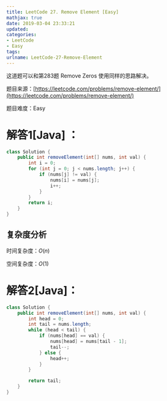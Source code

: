 ```yaml
---
title: LeetCode 27. Remove Element [Easy]
mathjax: true
date: 2019-03-04 23:33:21
updated:
categories:
- LeetCode
- Easy
tags:
urlname: LeetCode-27-Remove-Element
---
```


这道题可以和第283题 Remove Zeros 使用同样的思路解决。

<!-- more -->

题目来源：[https://leetcode.com/problems/remove-element/](https://leetcode.com/problems/remove-element/)

题目难度：Easy



# 解答1[Java] ：

```java
class Solution {
    public int removeElement(int[] nums, int val) {
        int i = 0;
        for (int j = 0; j < nums.length; j++) {
            if (nums[j] != val) {
                nums[i] = nums[j];
                i++;
            }
        }
        return i;
    }
}
```

## 复杂度分析

时间复杂度：$O(n)$

空间复杂度：$O(1)$

# 解答2[Java]：

```java
class Solution {
    public int removeElement(int[] nums, int val) {
        int head = 0;
        int tail = nums.length;
        while (head < tail) {
            if (nums[head] == val) {
                nums[head] = nums[tail - 1];
                tail--;
            } else {
                head++;
            }
        }

        return tail;
    }
}
```

